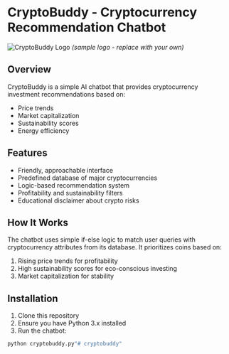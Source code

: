 # CryptoBuddy - Cryptocurrency Recommendation Chatbot

![CryptoBuddy Logo](https://i.imgur.com/JQhT9Gj.png) *(sample logo - replace with your own)*

## Overview
CryptoBuddy is a simple AI chatbot that provides cryptocurrency investment recommendations based on:
- Price trends
- Market capitalization
- Sustainability scores
- Energy efficiency

## Features
- Friendly, approachable interface
- Predefined database of major cryptocurrencies
- Logic-based recommendation system
- Profitability and sustainability filters
- Educational disclaimer about crypto risks

## How It Works
The chatbot uses simple if-else logic to match user queries with cryptocurrency attributes from its database. It prioritizes coins based on:
1. Rising price trends for profitability
2. High sustainability scores for eco-conscious investing
3. Market capitalization for stability

## Installation
1. Clone this repository
2. Ensure you have Python 3.x installed
3. Run the chatbot:
```bash
python cryptobuddy.py"# cryptobuddy" 
